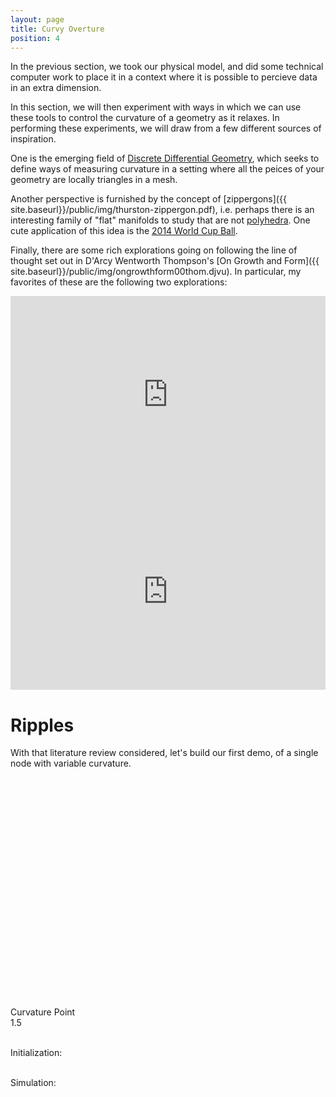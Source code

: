 ```yaml
---
layout: page
title: Curvy Overture
position: 4
---
```


<script src="{{ site.baseurl }}/public/js/lib/ace/ace.js" type="text/javascript" charset="utf-8"></script>
<script src="{{ site.baseurl }}/public/js/lib/ace/ext-themelist.js" type="text/javascript" charset="utf-8"></script>

<script src="{{ site.baseurl }}/public/js/lib/jquery.visible.min.js"></script>
<script src="{{ site.baseurl }}/public/js/lib/fool-util.js" type="text/javascript" charset="utf-8"></script>

<script src="{{ site.baseurl }}/public/js/lib/three.min.js"></script> 
<script src="{{ site.baseurl }}/public/js/three_libs/stats.min.js"></script> 
<script src="{{ site.baseurl }}/public/js/lib/OrbitControls.js"></script> 
<script src="{{ site.baseurl }}/public/js/lib/Detector.js"></script> 


<script type="text/javascript" src="{{ site.baseurl }}/public/js/spring-system.js"></script>

In the previous section, we took our physical model, and did some technical computer work to place it in a context where it is possible to percieve data in an extra dimension.  

In this section, we will then experiment with ways in which we can use these tools to control the curvature of a geometry as it relaxes.  In performing these experiments, we will draw from a few different sources of inspiration.  

One is the emerging field of [Discrete Differential Geometry](http://ddg.cs.columbia.edu/), which seeks to define ways of measuring curvature in a setting where all the peices of your geometry are locally triangles in a mesh.  

Another perspective is furnished by the concept of [zippergons]({{ site.baseurl}}/public/img/thurston-zippergon.pdf), i.e. perhaps there is an interesting family of "flat" manifolds to study that are not [polyhedra](https://stemkoski.github.io/Three.js/Polyhedra.html).  One cute application of this idea is the [2014 World Cup Ball](http://www.science4all.org/le-nguyen-hoang/brazuca/).

Finally, there are some rich explorations going on following the line of thought set out in D'Arcy Wentworth Thompson's [On Growth and Form]({{ site.baseurl}}/public/img/ongrowthform00thom.djvu).  In particular, my favorites of these are the following two explorations: 

<div style="margin: 0px auto; text-align: center;">
<iframe width="420" height="315" style='width: 100%;' src="https://www.youtube.com/embed/9HI8FerKr6Q" frameborder="0" allowfullscreen></iframe>
</div>

<div style="margin: 0px auto; text-align: center;">
<iframe width="420" height="315" style='width: 100%;' src="https://player.vimeo.com/video/130977932" frameborder="0" webkitallowfullscreen mozallowfullscreen allowfullscreen></iframe> 
</div>

# Ripples

With that literature review considered, let's build our first demo, of a single node with variable curvature. 

<script type="x-shader/x-fragment" id="fragmentShaderDepth">

  uniform sampler2D texture;
  varying vec2 vUV;

  vec4 pack_depth( const in float depth ) {

    const vec4 bit_shift = vec4( 256.0 * 256.0 * 256.0, 256.0 * 256.0, 256.0, 1.0 );
    const vec4 bit_mask  = vec4( 0.0, 1.0 / 256.0, 1.0 / 256.0, 1.0 / 256.0 );
    vec4 res = fract( depth * bit_shift );
    res -= res.xxyz * bit_mask;
    return res;

  }

  void main() {

    vec4 pixel = texture2D( texture, vUV );

    if ( pixel.a < 0.5 ) discard;

    gl_FragData[ 0 ] = pack_depth( gl_FragCoord.z );

  }
</script>

<script type="x-shader/x-vertex" id="vertexShaderDepth">

  varying vec2 vUV;

  void main() {

    vUV = 0.75 * uv;

    vec4 mvPosition = modelViewMatrix * vec4( position, 1.0 );

    gl_Position = projectionMatrix * mvPosition;

  }

</script>

<script type="text/javascript" src="{{ site.baseurl }}/public/js/curvy/ripple-init.js"></script>
<script type="text/javascript" src="{{ site.baseurl }}/public/js/curvy/ripple-simulate.js"></script>

<div class='content'>
  <canvas id="ripple-canvas" height='400' width='700' style='width: 100%;'></canvas>
</div>

<div class='content'>
  <div id="ripple-gl" style='width: 100%; display:block; height:350px;'></div>
</div>

<br/>

<div class="slider-label">Curvature Point</div><div id="ripple-curvature" class="slider"></div><div id="ripple-curvature-text" class="slider-value">1.5</div>

<br/>

Initialization: 
<div>
<div id="rippleEd-init" class="editor">
</div>
</div>

<br/>
Simulation:
<div>
<div id="rippleEd-simulate" class="editor">
</div>
</div>

<script type="text/javascript">
var rippleThree = initThree('ripple-gl');
var rippleTexturePath = '{{ site.baseurl }}/public/img/textures/';


// in function to work around some editor loading bug.
var startRippleAnimation = function () {
  rippleInit.reset();
  rippleSim.rippleGeometry = rippleInit.rippleGeometry;

  rippleAnimate();

  function rippleAnimate() {
    requestAnimationFrame( rippleAnimate );

    var time = Date.now();

    if ($('#ripple-canvas').visible( true ) || 
        $('#ripple-gl').visible( true )) {
      animate_circle = false;
      rippleSim.simulate(time);
      rippleSim.render();
  }
  }
}
// from fool-util
initEditor('rippleEd-init');
loadContent('rippleEd-init', '{{ site.baseurl }}/public/js/curvy/ripple-init.js', '8', startRippleAnimation);

initEditor('rippleEd-simulate');
loadContent('rippleEd-simulate', '{{ site.baseurl }}/public/js/curvy/ripple-simulate.js', '23');
</script>

<script type="text/javascript">
// ground

  var groundTexture = THREE.ImageUtils.loadTexture( '{{ site.baseurl }}/public/img/textures/' + "ground3.jpg" );
  groundTexture.wrapS = groundTexture.wrapT = THREE.RepeatWrapping;
  groundTexture.repeat.set( 25, 25 );
  groundTexture.anisotropy = 16;

  var groundMaterial = new THREE.MeshPhongMaterial( { color: 0xffffff, specular: 0x111111, map: groundTexture } );

  var mesh = new THREE.Mesh( new THREE.PlaneBufferGeometry( 20000, 20000 ), groundMaterial );
  mesh.position.y = -350;
  mesh.rotation.x = - Math.PI / 2;
  mesh.receiveShadow = true;
  rippleThree.scene.add( mesh );
</script>

<script type="text/javascript">
  function updateRippleCurvatureLabel() {
    var curve = $( "#ripple-curvature" ).slider( "value" );
    $("#ripple-curvature-text").text(curve + ""); 
  }

  function updateRippleCurvature() {
    var curve = $( "#ripple-curvature" ).slider( "value" );
    // var springs = rippleSim.system.springs;
    // for (var i = 0; i < springs.length; i++) {
    // 	if (i % 2 == 0) {
    // 		springs[i].restLength = curve * rippleInit.springRestDistance;
    // 	}
    // }
    rippleInit.curvature = curve;
    updateRippleParams();
    $("#ripple-curvature-text").text(curve + ""); 
  }

  $(function() {
    $( "#ripple-curvature" ).slider({
      orientation: "horizontal",
      range: "min",
      max: 10,
      step: .05,
      value: 1.5,
      change: updateRippleCurvature,
      slide: updateRippleCurvatureLabel
    });
  });

  var updateRippleParams = function() {
    rippleInit.reset();
    rippleSim.system = rippleInit.system;

    rippleSim.rippleGeometry = rippleInit.rippleGeometry;
  };

  $( ".rippleEd-init.editor-run" ).click(function(){ updateRippleParams(); });
  $( ".rippleEd-simulate.editor-run" ).click(function(){ 
    updateRippleCurvature(); 
  });

</script>
